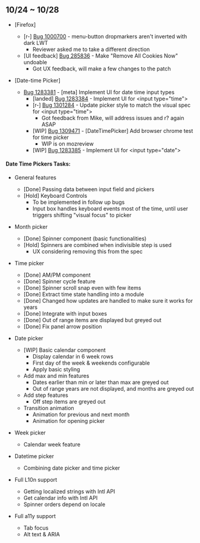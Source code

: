 ## 10/24 ~ 10/28

- [Firefox]
	- [r-] [Bug 1000700](https://bugzilla.mozilla.org/show_bug.cgi?id=1000700) - menu-button dropmarkers aren't inverted with dark LWT
		- Reviewer asked me to take a different direction
	- [UI feedback] [Bug 285836](https://bugzilla.mozilla.org/show_bug.cgi?id=285836) - Make "Remove All Cookies Now" undoable
		- Got UX feedback, will make a few changes to the patch

- [Date-time Picker]
	- [Bug 1283381](https://bugzilla.mozilla.org/show_bug.cgi?id=1283381) - [meta] Implement UI for date time input types
		- [landed] [Bug 1283384](https://bugzilla.mozilla.org/show_bug.cgi?id=1283384) - Implement UI for \<input type="time"\>
		- [r-] [Bug 1301284](https://bugzilla.mozilla.org/show_bug.cgi?id=1301284) - Update picker style to match the visual spec for \<input type="time"\>
			- Got feedback from Mike, will address issues and r? again ASAP
		- [WIP] [Bug 1309471](https://bugzilla.mozilla.org/show_bug.cgi?id=1309471) - [DateTimePicker] Add browser chrome test for time picker
			- WIP is on mozreview
		- [WIP] [Bug 1283385](https://bugzilla.mozilla.org/show_bug.cgi?id=1283385) -  Implement UI for \<input type="date"\>

#### Date Time Pickers Tasks:

- General features
	- [Done] Passing data between input field and pickers
	- [Hold] Keyboard Controls
		- To be implemented in follow up bugs
		- Input box handles keyboard events most of the time, until user triggers shifting "visual focus" to picker
- Month picker
	- [Done] Spinner component (basic functionalities)
	- [Hold] Spinners are combined when indivisible step is used
		- UX considering removing this from the spec
- Time picker
	- [Done] AM/PM component
	- [Done] Spinner cycle feature
	- [Done] Spinner scroll snap even with few items
	- [Done] Extract time state handling into a module
	- [Done] Changed how updates are handled to make sure it works for years
	- [Done] Integrate with input boxes
	- [Done] Out of range items are displayed but greyed out
	- [Done] Fix panel arrow position
- Date picker
	- [WIP] Basic calendar component
		- Display calendar in 6 week rows
		- First day of the week & weekends configurable
		- Apply basic styling
	- Add max and min features
		- Dates earlier than min or later than max are greyed out
		- Out of range years are not displayed, and months are greyed out
	- Add step features
		- Off step items are greyed out
	- Transition animation
		- Animation for previous and next month
		- Animation for opening picker
- Week picker
	- Calendar week feature
- Datetime picker
	- Combining date picker and time picker

- Full L10n support
	- Getting localized strings with Intl API
	- Get calendar info with Intl API
	- Spinner orders depend on locale
- Full a11y support
	- Tab focus
	- Alt text & ARIA
